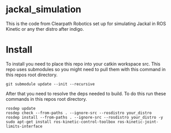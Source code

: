# jackal_simulation
This is the code from Clearpath Robotics set up for simulating Jackal in ROS Kinetic or any ther distro after indigo.

# Install
To install you need to place this repo into your catkin workspace src. This repo uses submodules so you might need to pull them with this command in this repos root directory.  

``` git submodule update --init --recursive ```  

After that you need to resolve the deps needed to build. To do this run these commands in this repos root directory.

```
rosdep update
rosdep check --from-paths . --ignore-src --rosdistro your_distro
rosdep install --from-paths . --ignore-src --rosdistro your_distro -y
sudo apt-get install ros-kinetic-control-toolbox ros-kinetic-joint-limits-interface
``` 
